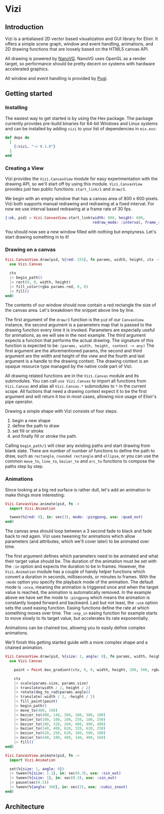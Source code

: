 # Vizi

## Introduction

Vizi is a antialiased 2D vector based visualization and GUI library for Elixir. It offers a simple
scene graph, window and event handling, animations, and 2D drawing functions that are loosely based on the HTML5 canvas
API.

All drawing is powered by [NanoVG](https://github.com/memononen/nanovg). NanoVG uses OpenGL as a render
target, so performance should be pretty decent on systems with hardware accelerated graphics.

All window and event handling is provided by [Pugl](https://github.com/drobilla/pugl).


## Getting started


### Installing

The easiest way to get started is by using the Hex package. The package currently provides pre-build binaries
for 64-bit Windows and Linux systems and can be installed by adding `vizi` to your list of dependencies
in `mix.exs`:

```elixir
def deps do
  [
    {:vizi, "~> 0.1.0"}
  ]
end
```


### Creating a View

Vizi provides the `Vizi.CanvasView` module for easy experimentation with the drawing API, so we'll
start off by using this module. `Vizi.CanvasView` provides just two public functions: `start_link/1`
and `draw/3`.

We begin with an empty window that has a canvas area of 800 x 600 pixels. Vizi both
supports manual redrawing and redrawing at a fixed interval. For now we use interval
based redrawing at a frame rate of 30 fps.
```elixir
{:ok, pid} = Vizi.CanvasView.start_link(width: 800, height: 600,
                                        redraw_mode: :interval, frame_rate: 30)
```

You should now see a new window filled with nothing but emptyness. Let's start drawing something in to it!


### Drawing on a canvas

```elixir
Vizi.CanvasView.draw(pid, %{red: 255}, fn params, width, height, ctx ->
  use Vizi.Canvas

  ctx
  |> begin_path()
  |> rect(0, 0, width, height)
  |> fill_color(rgba params.red, 0, 0)
  |> fill()
end)
```

The contents of our window should now contain a red rectangle the size of the canvas area. Let's breakdown
the snippet above line by line.

The first argument of the `draw/3` function is the `pid` of our `CanvasView` instance, the second
argument is a parameters map that is passed to the drawing function every time it is invoked. Parameters are
especially useful for animations, as we will see in the next example. The third argument expects a function that performs
the actual drawing. The signature of this function is expected to be: `(params, width, height, context -> any)`
The first argument are the aforementioned params, the second and third argument are the width and height of
the view and the fourth and last argument is a handle to the drawing context. The drawing context is an opaque
resource type managed by the native code part of Vizi.

All drawing related functions are in the `Vizi.Canvas` module and its submodules. You can call
`use Vizi.Canvas` to import all functions from `Vizi.Canvas` and alias all `Vizi.Canvas.*`
submodules to `*` in the current scope. All fuctions that need a drawing context expect it to be
the first argument and will return it too in most cases, allowing nice usage of Elixir's pipe operator.

Drawing a simple shape with Vizi consists of four steps:

1. begin a new shape
2. define the path to draw
3. set fill or stroke
4. and finally fill or stroke the path.

Calling `begin_path/1` will clear any existing paths and start drawing from blank slate. There are number of number of
functions to define the path to draw, such as `rectangle`, `rounded rectangle` and `ellipse`, or you can use the common
`move_to`, `line_to`, `bezier_to` and `arc_to` functions to compose the paths step by step.


### Animations

Since looking at a big red surface is rather dull, let's add an animation to make things more interesting:

```elixir
Vizi.CanvasView.animate(pid, fn ->
  import Vizi.Animation

  tween(%{red: 0}, in: sec(3), mode: :pingpong, use: :quad_out)
end)
```

The canvas area should loop between a 3 second fade to black and fade back to red again.
Vizi uses tweening for animations which allow parameters (and attributes, which we'll cover later) to be
animated over time.

The first argument defines which parameters need to be animated and what their target value should be.
The duration of the animation must be set with the `:in` option and expects the duration to be in frames. However, the `Vizi.Animation`
module has a couple of handy helper functions which convert a duration in seconds, milliseconds, or minutes to frames. With the `:mode`
option you specify the playback mode of the animation. The default mode is `:once`, meaning the animation is triggered once and when the
target value is reached, the animation is automatically removed. In the example above we have set the mode to `:pingpong` which means
the animation is constantly looped forward and backward. Last but not least, the `:use` option sets the used easing function. Easing
functions define the rate at which something moves over time. The `:exp_in` easing function for example starts to move slowly to its target
value, but accelerates its rate exponentially.

Animations can be chained too, allowing you to easily define complex animations.

We'll finish this getting started guide with a more complex shape and a chained animation.

```elixir
Vizi.CanvasView.draw(pid, %{size: 1, angle: 0}, fn params, width, height, ctx ->
  use Vizi.Canvas

    paint = Paint.box_gradient(ctx, 0, 0, width, height, 200, 500, rgba(255, 0, 0), rgba(255, 255, 255))

    ctx
    |> scale(params.size, params.size)
    |> translate(width / 2, height / 2)
    |> rotate(deg_to_rad(params.angle))
    |> translate(-width / 2, -height / 2)
    |> fill_paint(paint)
    |> begin_path()
    |> move_to(400, 160)
    |> bezier_to(400, 148, 380, 100, 300, 100)
    |> bezier_to(180, 100, 180, 250, 180, 250)
    |> bezier_to(180, 320, 260, 408, 400, 480)
    |> bezier_to(540, 408, 620, 320, 620, 250)
    |> bezier_to(620, 250, 620, 100, 500, 100)
    |> bezier_to(440, 100, 400, 148, 400, 160)
    |> fill()
end)

Vizi.CanvasView.animate(pid, fn ->
  import Vizi.Animation

  set(%{size: 1, angle: 0})
  |> tween(%{size: 1.1}, in: sec(0.3), use: :sin_out)
  |> tween(%{size: 1}, in: sec(0.3), use: :sin_out)
  |> pause(sec(0.5))
  |> tween(%{angle: 360}, in: sec(2), use: :cubic_inout)
end)
```


## Architecture


